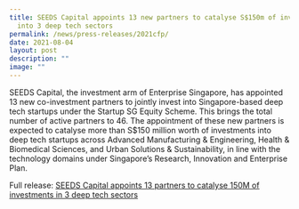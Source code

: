 ```yaml
---
title: SEEDS Capital appoints 13 new partners to catalyse S$150m of investments
  into 3 deep tech sectors
permalink: /news/press-releases/2021cfp/
date: 2021-08-04
layout: post
description: ""
image: ""
---
```

SEEDS Capital, the investment arm of Enterprise Singapore, has appointed 13 new co-investment partners to jointly invest into Singapore-based deep tech startups under the Startup SG Equity Scheme. This brings the total number of active partners to 46. The appointment of these new partners is expected to catalyse more than S$150 million worth of investments into deep tech startups across Advanced Manufacturing & Engineering, Health & Biomedical Sciences, and Urban Solutions & Sustainability, in line with the technology domains under Singapore’s Research, Innovation and Enterprise Plan.

Full release: [SEEDS Capital appoints 13 partners to catalyse 150M of investments in 3 deep tech sectors]()